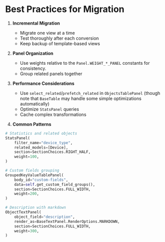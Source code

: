 # Best Practices for Migration

1. **Incremental Migration**
    - Migrate one view at a time
    - Test thoroughly after each conversion
    - Keep backup of template-based views

2. **Panel Organization**
    - Use weights relative to the `Panel.WEIGHT_*_PANEL` constants for consistency.
    - Group related panels together

3. **Performance Considerations**
    - Use `select_related`/`prefetch_related` in `ObjectsTablePanel` (though note that `BaseTable` may handle some simple optimizations automatically)
    - Optimize `StatsPanel` queries
    - Cache complex transformations

4. **Common Patterns**

```python
# Statistics and related objects
StatsPanel(
    filter_name="device_type",
    related_models=[Device],
    section=SectionChoices.RIGHT_HALF,
    weight=100,
)

# Custom fields grouping
GroupedKeyValueTablePanel(
    body_id="custom-fields",
    data=self.get_custom_field_groups(),
    section=SectionChoices.FULL_WIDTH,
    weight=200,
)

# Description with markdown
ObjectTextPanel(
    object_field="description",
    render_as=BaseTextPanel.RenderOptions.MARKDOWN,
    section=SectionChoices.FULL_WIDTH,
    weight=300,
)
```
